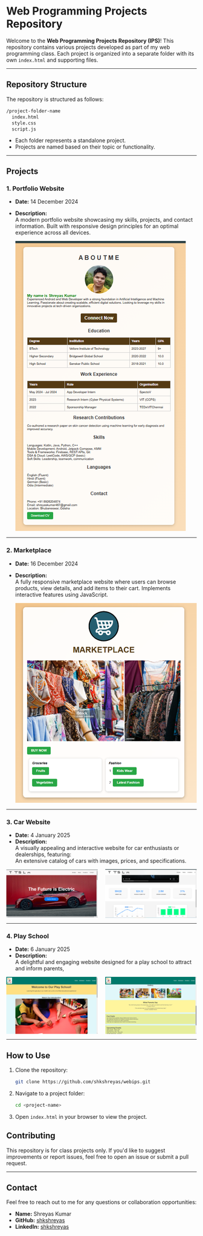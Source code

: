 # **Web Programming Projects Repository**

Welcome to the **Web Programming Projects Repository (IPS)**! This repository contains various projects developed as part of my web programming class. Each project is organized into a separate folder with its own `index.html` and supporting files.

---

## **Repository Structure**

The repository is structured as follows:

```
/project-folder-name
  index.html
  style.css
  script.js
```

- Each folder represents a standalone project.
- Projects are named based on their topic or functionality.

---

## **Projects**
### **1. Portfolio Website**
- **Date:** 14 December 2024  
- **Description:**  
  A modern portfolio website showcasing my skills, projects, and contact information. Built with responsive design principles for an optimal experience across all devices.  

  ![Portfolio Website](./PortFolio/preview.png)  

---

### **2. Marketplace**
- **Date:** 16 December 2024  
- **Description:**  
  A fully responsive marketplace website where users can browse products, view details, and add items to their cart. Implements interactive features using JavaScript.  

  ![Marketplace](./Marketplace/preview.png)  


---
### **3. Car Website**
- **Date:** 4 January 2025  
- **Description:**  
  A visually appealing and interactive website for car enthusiasts or dealerships, featuring:  
  An extensive catalog of cars with images, prices, and specifications.

<div style="display: flex; justify-content: space-between; align-items: center;">
  <img src="./Car/s1.png" alt="Car Image 1" style="width: 48%; height: auto;">
  <img src="./Car/s2.png" alt="Car Image 2" style="width: 48%; height: auto;">
</div>


---
### **4. Play School**
- **Date:** 6 January 2025  
- **Description:**  
  A delightful and engaging website designed for a play school to attract and inform parents,

<div style="display: flex; justify-content: space-between; align-items: center;">
  <img src="./PlaySchool/s1.png" alt="Car Image 1" style="width: 48%; height: auto;">
  <img src="./PlaySchool/s2.png" alt="Car Image 2" style="width: 48%; height: auto;">
</div>


---


## **How to Use**

1. Clone the repository:
   ```bash
   git clone https://github.com/shkshreyas/webips.git
   ```
2. Navigate to a project folder:
   ```bash
   cd <project-name>
   ```
3. Open `index.html` in your browser to view the project.


## **Contributing**

This repository is for class projects only. If you'd like to suggest improvements or report issues, feel free to open an issue or submit a pull request.

---

## **Contact**

Feel free to reach out to me for any questions or collaboration opportunities:

- **Name:** Shreyas Kumar
- **GitHub:** [shkshreyas](https://github.com/shkshreyas)
- **LinkedIn:** [shkshreyas](https://www.linkedin.com/in/shkshreyas)
